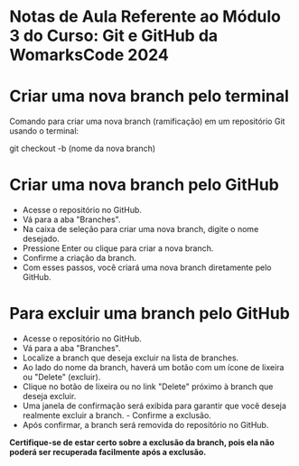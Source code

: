 # Notas de Aula Referente ao Módulo 3 do Curso: Git e GitHub da WomarksCode 2024


# Criar uma nova branch pelo terminal 

Comando para criar uma nova branch (ramificação) em um repositório Git usando o terminal:

git checkout -b (nome da nova branch)


# Criar uma nova branch pelo GitHub 

- Acesse o repositório no GitHub.
- Vá para a aba "Branches".
- Na caixa de seleção para criar uma nova branch, digite o nome desejado.
- Pressione Enter ou clique para criar a nova branch.
- Confirme a criação da branch.
- Com esses passos, você criará uma nova branch diretamente pelo GitHub.

# Para excluir uma branch pelo GitHub

- Acesse o repositório no GitHub.
- Vá para a aba "Branches".
- Localize a branch que deseja excluir na lista de branches.
- Ao lado do nome da branch, haverá um botão com um ícone de lixeira ou "Delete" (excluir).
- Clique no botão de lixeira ou no link "Delete" próximo à branch que deseja excluir.
- Uma janela de confirmação será exibida para garantir que você deseja realmente excluir a branch. - Confirme a exclusão.
- Após confirmar, a branch será removida do repositório no GitHub.

**Certifique-se de estar certo sobre a exclusão da branch, pois ela não poderá ser recuperada facilmente após a exclusão.**






